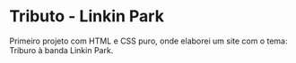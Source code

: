 # Tributo - Linkin Park
Primeiro projeto com HTML e CSS puro, onde elaborei um site com o tema: Triburo à banda Linkin Park.

